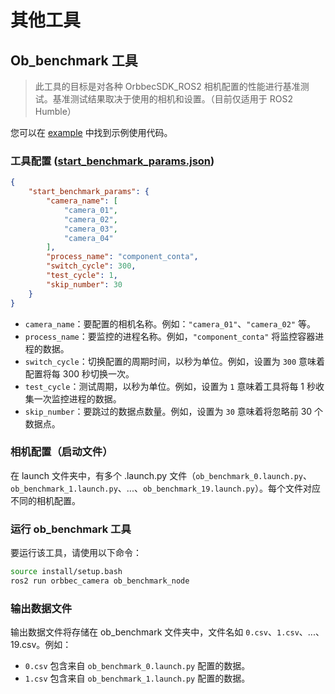 # 其他工具

## Ob_benchmark 工具

> 此工具的目标是对各种 OrbbecSDK_ROS2 相机配置的性能进行基准测试。基准测试结果取决于使用的相机和设置。（目前仅适用于 ROS2 Humble）

您可以在 [example](https://github.com/orbbec/OrbbecSDK_ROS2/tree/v2-main/orbbec_camera/examples) 中找到示例使用代码。

### 工具配置 ([start_benchmark_params.json](https://github.com/orbbec/OrbbecSDK_ROS2/blob/v2-main/orbbec_camera/config/tools/startbenchmark/start_benchmark_params.json))

```json
{
    "start_benchmark_params": {
        "camera_name": [
            "camera_01",
            "camera_02",
            "camera_03",
            "camera_04"
        ],
        "process_name": "component_conta",
        "switch_cycle": 300,
        "test_cycle": 1,
        "skip_number": 30
    }
}
```

- `camera_name`：要配置的相机名称。例如：`"camera_01"`、`"camera_02"` 等。
- `process_name`：要监控的进程名称。例如，`"component_conta"` 将监控容器进程的数据。
- `switch_cycle`：切换配置的周期时间，以秒为单位。例如，设置为 `300` 意味着配置将每 300 秒切换一次。
- `test_cycle`：测试周期，以秒为单位。例如，设置为 `1` 意味着工具将每 1 秒收集一次监控进程的数据。
- `skip_number`：要跳过的数据点数量。例如，设置为 `30` 意味着将忽略前 30 个数据点。

### 相机配置（启动文件）

在 launch 文件夹中，有多个 .launch.py 文件（`ob_benchmark_0.launch.py`、`ob_benchmark_1.launch.py`、...、`ob_benchmark_19.launch.py`）。每个文件对应不同的相机配置。

### 运行 ob_benchmark 工具

要运行该工具，请使用以下命令：

```bash
source install/setup.bash
ros2 run orbbec_camera ob_benchmark_node
```

### 输出数据文件

输出数据文件将存储在 ob_benchmark 文件夹中，文件名如 `0.csv`、`1.csv`、...、19.csv。例如：

- `0.csv` 包含来自 `ob_benchmark_0.launch.py` 配置的数据。
- `1.csv` 包含来自 `ob_benchmark_1.launch.py` 配置的数据。
